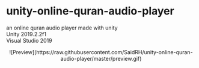 # unity-online-quran-audio-player
an online quran audio player made with unity    
Unity 2019.2.2f1  
Visual Studio 2019
<p align="center">
![Preview](https://raw.githubusercontent.com/SaidRH/unity-online-quran-audio-player/master/preview.gif)
<p>


